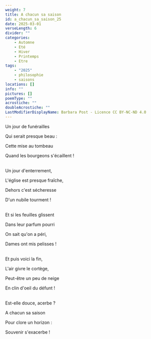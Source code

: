 ```yaml
---
weight: 7
title: A chacun sa saison
id: a_chacun_sa_saison_25
date: 2025-03-01
verseLength: 6
divider: ""
categories:
    - Automne
    - Eté
    - Hiver
    - Printemps
    - Etre
tags:
    - "2025"
    - philosophie
    - saisons
locations: []
info: ""
pictures: []
poemType: ""
acrostiche: ""
doubleAcrostiche: ""
LastModifierDisplayName: Barbara Post - Licence CC BY-NC-ND 4.0
---
```

Un jour de funérailles

Qui serait presque beau :

Cette mise au tombeau

Quand les bourgeons s'écaillent !

 \
Un jour d'enterrement,

L'église est presque fraîche,

Dehors c'est sécheresse

D'un nubile tourment !

 \
Et si les feuilles glissent

Dans leur parfum pourri

On sait qu'on a péri,

Dames ont mis pelisses !

 \
Et puis voici la fin,

L'air givre le cortège,

Peut-être un peu de neige

En clin d'oeil du défunt !

 \
Est-elle douce, acerbe ?

A chacun sa saison

Pour clore un horizon :

Souvenir s'exacerbe !